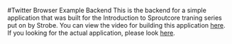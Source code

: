 #Twitter Browser Example Backend
This is the backend for a simple application that was built for the Introduction to
Sproutcore traning series put on by Strobe. You can view the video for
building this application
[here](http://www.strobecorp.com/products-press/). If you looking for
the actual application, please look
[here](http://www.github.com/gmoeck/twitter_browser).
